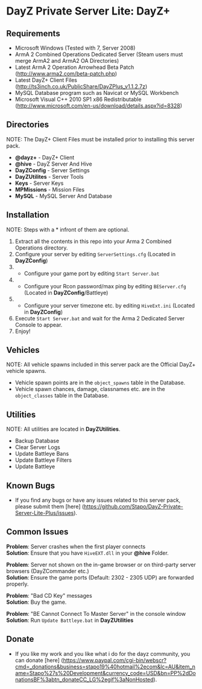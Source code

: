DayZ Private Server Lite: DayZ+
===============================

Requirements
------------

 - Microsoft Windows (Tested with 7, Server 2008)
 - ArmA 2 Combined Operations Dedicated Server (Steam users must merge ArmA2 and ArmA2 OA Directories)
 - Latest ArmA 2 Operation Arrowhead Beta Patch (http://www.arma2.com/beta-patch.php)
 - Latest DayZ+ Client Files (http://ts3inch.co.uk/PublicShare/DayZPlus_v1.1.2.7z) 
 - MySQL Database program such as Navicat or MySQL Workbench
 - Microsoft Visual C++ 2010 SP1 x86 Redistributable (http://www.microsoft.com/en-us/download/details.aspx?id=8328)
 
Directories
-----------

 NOTE: The DayZ+ Client Files must be installed prior to installing this server pack.

 - **@dayz+** - DayZ+ Client
 - **@hive** - DayZ Server And Hive
 - **DayZConfig** - Server Settings
 - **DayZUtilites** - Server Tools
 - **Keys** - Server Keys
 - **MPMissions** - Mission Files
 - **MySQL** - MySQL Server And Database

Installation
------------

 NOTE: Steps with a * infront of them are optional.

 1. Extract all the contents in this repo into your Arma 2 Combined Operations directory.
 2. Configure your server by editing `ServerSettings.cfg` (Located in **DayZConfig**)
 4. * Configure your game port by editing `Start Server.bat`
 5. * Configure your Rcon password/max ping by editing `BEServer.cfg` (Located in **DayZConfig**/Battleye)
 6. * Configure your server timezone etc. by editing `HiveExt.ini` (Located in **DayZConfig**)
 6. Execute `Start Server.bat` and wait for the Arma 2 Dedicated Server Console to appear.
 7. Enjoy!

Vehicles
--------

 NOTE: All vehicle spawns included in this server pack are the Official DayZ+ vehicle spawns.

 - Vehicle spawn points are in the `object_spawns` table in the Database.
 - Vehicle spawn chances, damage, classnames etc. are in the `object_classes` table in the Database.

Utilities
---------

 NOTE: All utilities are located in **DayZUtilities**.

 - Backup Database
 - Clear Server Logs
 - Update Battleye Bans
 - Update Battleye Filters
 - Update Battleye

Known Bugs
----------

 - If you find any bugs or have any issues related to this server pack, please submit them [here] (https://github.com/Stapo/DayZ-Private-Server-Lite-Plus/issues).

Common Issues
-------------

**Problem**: Server crashes when the first player connects	
**Solution**: Ensure that you have `HiveEXT.dll` in your **@hive** Folder.

**Problem**: Server not shown on the in-game browser or on third-party server browsers (DayZCommander etc.)       
**Solution**: Ensure the game ports (Default: 2302 - 2305 UDP) are forwarded properly. 

**Problem**: "Bad CD Key" messages	
**Solution**: Buy the game.

**Problem**: "BE Cannot Connect To Master Server" in the console window							
**Solution**: Run `Update Battleye.bat` in **DayZUtilities**

Donate
------

 - If you like my work and you like what i do for the dayz community, you can donate [here] (https://www.paypal.com/cgi-bin/webscr?cmd=_donations&business=stapo19%40hotmail%2ecom&lc=AU&item_name=Stapo%27s%20Development&currency_code=USD&bn=PP%2dDonationsBF%3abtn_donateCC_LG%2egif%3aNonHosted).
